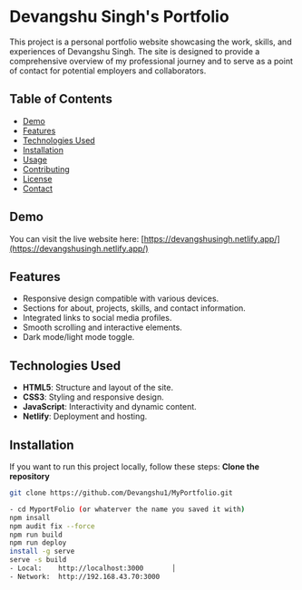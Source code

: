 # Devangshu Singh's Portfolio

This project is a personal portfolio website showcasing the work, skills, and experiences of Devangshu Singh. The site is designed to provide a comprehensive overview of my professional journey and to serve as a point of contact for potential employers and collaborators.

## Table of Contents
- [Demo](#demo)
- [Features](#features)
- [Technologies Used](#technologies-used)
- [Installation](#installation)
- [Usage](#usage)
- [Contributing](#contributing)
- [License](#license)
- [Contact](#contact)

## Demo

You can visit the live website here: [https://devangshusingh.netlify.app/](https://devangshusingh.netlify.app/)

## Features
- Responsive design compatible with various devices.
- Sections for about, projects, skills, and contact information.
- Integrated links to social media profiles.
- Smooth scrolling and interactive elements.
- Dark mode/light mode toggle.

## Technologies Used
- **HTML5**: Structure and layout of the site.
- **CSS3**: Styling and responsive design.
- **JavaScript**: Interactivity and dynamic content.
- **Netlify**: Deployment and hosting.

## Installation

If you want to run this project locally, follow these steps:
**Clone the repository**
   ```bash
   git clone https://github.com/Devangshu1/MyPortfolio.git

- cd MyportFolio (or whaterver the name you saved it with)
npm insall
npm audit fix --force
npm run build
npm run deploy
install -g serve
serve -s build
 - Local:    http://localhost:3000       │
 - Network:  http://192.168.43.70:3000



